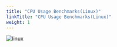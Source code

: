 ```yaml
---
title: "CPU Usage Benchmarks(Linux)"
linkTitle: "CPU Usage Benchmarks(Linux)"
weight: 1
---
```


![linux](/images/benchmarks/cpuUsage/linux.png)